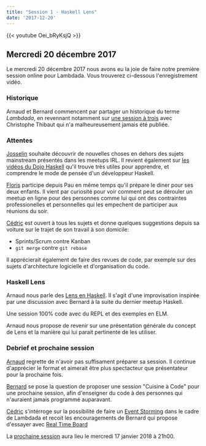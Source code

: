 ```yaml
---
title: "Session 1 - Haskell Lens"
date: '2017-12-20'
---
```


{{< youtube Oei_bRyKsjQ >}}

## Mercredi 20 décembre 2017

Le mercredi 20 décembre 2017 nous avons eu la joie de faire notre première
session online pour Lambdada. Vous trouverez ci-dessous l'enregistrement
vidéo.

### Historique

Arnaud et Bernard commencent par partager un historique du terme *Lambdada*,
en revennant notamment sur [une
session à trois](https://github.com/lambdada/lambdada/tree/master/0x00) avec
Christophe Thibaut qui n'a malheureusement jamais été publiée.

### Attentes

[Josselin](https://youtu.be/Oei_bRyKsjQ?t=5m52s) souhaite découvrir de
nouvelles choses en dehors des sujets mainstream présentés dans les meetups
IRL. Il revient également sur [les vidéos du Dojo Haskell](https://www.youtube.com/watch?v=EAi--VC_DhY&list=PLkuqGsFNy4yvo_EjXc_aG5OAoKVcrYlCE) qu'il trouve très
utiles pour apprendre, et comprendre le mode de pensée d'un développeur
Haskell.

[Floris](https://youtu.be/Oei_bRyKsjQ?t=10m7s) participe depuis Pau en même
temps qu'il prépare le diner pour ses deux enfants. Il vient par curiosité
pour voir comment peut se dérouler un meetup en ligne pour des personnes comme
lui qui ont des contraintes professionelles et personnelles qui les empechent
de participer aux réunions du soir.

[Cédric](https://youtu.be/Oei_bRyKsjQ?t=11m12s) est ouvert à tous les sujets et donne quelques suggestions depuis sa voiture sur le trajet de son travail à son domicile:

- Sprints/Scrum contre Kanban
- `git merge` contre `git rebase`

Il apprécierait également de faire des revues de code, par exemple sur des sujets
d'architecture logicielle et d'organisation du code.

### Haskell Lens

Arnaud nous parle des [Lens en
Haskell](https://youtu.be/Oei_bRyKsjQ?t=15m22s). Il s'agit d'une improvisation
inspirée par une discussion avec Bernard à la suite du dernier meetup Haskell.

Une session 100% code avec du REPL et des exemples en ELM.

Arnaud nous propose de revenir sur une présentation générale du concept de
Lens et la manière qui lui parait pertinente de les utiliser.

### Debrief et prochaine session

[Arnaud](https://youtu.be/Oei_bRyKsjQ?t=1h17m2s) regrette de n'avoir pas
suffisament préparer sa session. Il continue d'apprécier le format et
aimerait être plus spectacteur que présentateur pour la prochaine fois.

[Bernard](https://youtu.be/Oei_bRyKsjQ?t=1h17m41s) se pose la question de
proposer une session "Cuisine à Code" pour une prochaine session, afin
d'enseigner du code à des personnes qui n'auraient jamais programmé auparavant.

[Cédric](https://youtu.be/Oei_bRyKsjQ?t=1h27m7s) s'intérroge sur la
possibilité de faire un [Event Storming](http://eventstorming.com/) dans le
cadre de Lambdada et recoit les encouragements de Bernard qui propose
d'essayer avec [Real Time Board](https://realtimeboard.com)

La [prochaine session](/session/2) aura lieu le mercredi 17 janvier 2018 à 21h00.

